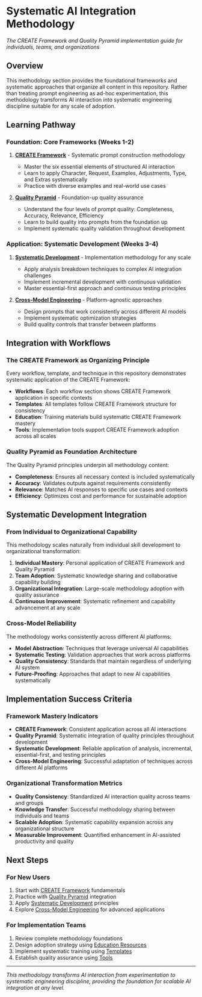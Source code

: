 # Systematic AI Integration Methodology

*The CREATE Framework and Quality Pyramid implementation guide for individuals, teams, and organizations*

## Overview

This methodology section provides the foundational frameworks and systematic approaches that organize all content
in this repository. Rather than treating prompt engineering as ad-hoc experimentation, this methodology
transforms AI interaction into systematic engineering discipline suitable for any scale of adoption.

## Learning Pathway

### Foundation: Core Frameworks (Weeks 1-2)

1. **[CREATE Framework](create-framework/README.md)** - Systematic prompt construction methodology
   - Master the six essential elements of structured AI interaction
   - Learn to apply Character, Request, Examples, Adjustments, Type, and Extras systematically
   - Practice with diverse examples and real-world use cases

2. **[Quality Pyramid](quality-pyramid/README.md)** - Foundation-up quality assurance
   - Understand the four levels of prompt quality: Completeness, Accuracy, Relevance, Efficiency
   - Learn to build quality into prompts from the foundation up
   - Implement systematic quality validation throughout development

### Application: Systematic Development (Weeks 3-4)

1. **[Systematic Development](systematic-development/README.md)** - Implementation methodology for any scale
   - Apply analysis breakdown techniques to complex AI integration challenges
   - Implement incremental development with continuous validation
   - Master essential-first approach and continuous testing principles

2. **[Cross-Model Engineering](cross-model-engineering/README.md)** - Platform-agnostic approaches
   - Design prompts that work consistently across different AI models
   - Implement systematic optimization strategies
   - Build quality controls that transfer between platforms

## Integration with Workflows

### The CREATE Framework as Organizing Principle

Every workflow, template, and technique in this repository demonstrates systematic application of the CREATE Framework:

- **Workflows**: Each workflow section shows CREATE Framework application in specific contexts
- **Templates**: All templates follow CREATE Framework structure for consistency
- **Education**: Training materials build systematic CREATE Framework mastery
- **Tools**: Implementation tools support CREATE Framework adoption across all scales

### Quality Pyramid as Foundation Architecture

The Quality Pyramid principles underpin all methodology content:

- **Completeness**: Ensures all necessary context is included systematically
- **Accuracy**: Validates outputs against requirements consistently
- **Relevance**: Matches AI responses to specific use cases and contexts
- **Efficiency**: Optimizes cost and performance for sustainable adoption

## Systematic Development Integration

### From Individual to Organizational Capability

This methodology scales naturally from individual skill development to organizational transformation:

1. **Individual Mastery**: Personal application of CREATE Framework and Quality Pyramid
2. **Team Adoption**: Systematic knowledge sharing and collaborative capability building
3. **Organizational Integration**: Large-scale methodology adoption with quality assurance
4. **Continuous Improvement**: Systematic refinement and capability advancement at any scale

### Cross-Model Reliability

The methodology works consistently across different AI platforms:

- **Model Abstraction**: Techniques that leverage universal AI capabilities
- **Systematic Testing**: Validation approaches that work across platforms
- **Quality Consistency**: Standards that maintain regardless of underlying AI system
- **Future-Proofing**: Approaches that adapt to new AI capabilities systematically

## Implementation Success Criteria

### Framework Mastery Indicators

- **CREATE Framework**: Consistent application across all AI interactions
- **Quality Pyramid**: Systematic integration of quality principles throughout development
- **Systematic Development**: Reliable application of analysis, incremental, essential-first, and testing principles
- **Cross-Model Engineering**: Successful adaptation of techniques across different AI platforms

### Organizational Transformation Metrics

- **Quality Consistency**: Standardized AI interaction quality across teams and groups
- **Knowledge Transfer**: Successful methodology sharing between individuals and teams
- **Scalable Adoption**: Systematic capability expansion across any organizational structure
- **Measurable Improvement**: Quantified enhancement in AI-assisted productivity and quality

## Next Steps

### For New Users

1. Start with [CREATE Framework](create-framework/README.md) fundamentals
2. Practice with [Quality Pyramid](quality-pyramid/README.md) integration
3. Apply [Systematic Development](systematic-development/README.md) principles
4. Explore [Cross-Model Engineering](cross-model-engineering/README.md) for advanced applications

### For Implementation Teams

1. Review complete methodology foundations
2. Design adoption strategy using [Education Resources](../education/README.md)
3. Implement systematic training using [Templates](../templates/README.md)
4. Establish quality assurance using [Tools](../tools/README.md)

---

*This methodology transforms AI interaction from experimentation to systematic engineering
discipline, providing the foundation for scalable AI integration at any level.*
